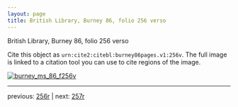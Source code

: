 ```yaml
---
layout: page
title: British Library, Burney 86, folio 256 verso
---
```


British Library, Burney 86, folio 256 verso

Cite this object as `urn:cite2:citebl:burney86pages.v1:256v`.  The full image is linked to a citation tool you can use to cite regions of the image.

[![burney_ms_86_f256v](http://www.homermultitext.org/iipsrv?IIIF=/project/homer/pyramidal/deepzoom/citebl/burney86imgs/v1/burney_ms_86_f256v.tif/full/800,/0/default.jpg)](http://www.homermultitext.org/ict2/?urn=urn:cite2:citebl:burney86imgs.v1:burney_ms_86_f256v) 

---

previous:  [256r](../256r/) | next: [257r](../257r/)